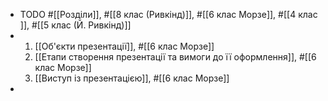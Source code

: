 - TODO #[[Розділи]], #[[8 клас (Ривкінд)]], #[[6 клас Морзе]], #[[4 клас ]], #[[5  клас (Й. Ривкінд)]]
- 1. [[Об'єкти презентації]], #[[6 клас Морзе]]  
  2. [[Етапи створення презентації та вимоги до її оформлення]], #[[6 клас Морзе]]  
  3. [[Виступ із презентацією]], #[[6 клас Морзе]]
-